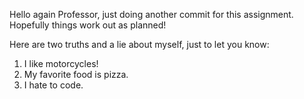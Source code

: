 
Hello again Professor, just doing another commit for this assignment. Hopefully things work out as planned!

Here are two truths and a lie about myself, just to let you know:

1. I like motorcycles!
2. My favorite food is pizza.
3. I hate to code.
